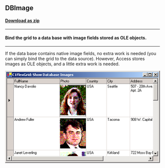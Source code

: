## DBImage
#### [Download as zip](https://grapecity.github.io/DownGit/#/home?url=https://github.com/GrapeCity/ComponentOne-WinForms-Samples/tree/master/NetFramework\FlexGrid\CS\DBImages)
____
#### Bind the grid to a data base with image fields stored as OLE objects.
____
If the data base contains native image fields, no extra work is needed (you can simply bind the grid to the data source).
However, Access stores images as OLE objects, and a little extra work is needed.

![screenshot](screenshot.png)
